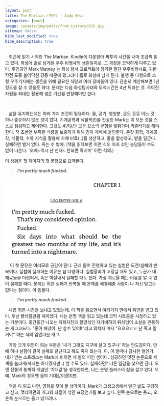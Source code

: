 ```yaml
---
layout: post
title: The Martian (마션) - Andy Weir
categories: [book]
image: /assets/img/posts/from_tistory/025.jpg
sitemap: false
hide_last_modified: true
hide_description: true
---
```





  


   최근에 읽기 시작한 The Martian. Kindle에 다운받아 짜투리 시간을 내어 조금씩 읽고 있다. 화성에 홀로 남게된 우주 비행사의 생존일지로, 그 과정을 코믹하게 다루고 있다. 주인공인 Mark Watney 는 화성 탐사 프로젝트에 참가한 말단 우주비행사로, 귀환 작전 도중 불어닥친 강풍 때문에 덩그러니 홀로 화성에 남게 된다. 불행 중 다행으로 소형 우주기지에는 생존을 위해 필요한 식량과 여러 장비들이 있다. 단순히 계산해보면 1년 정도를 살 수 있을듯 하다. 문제는 다음 화성탐사대의 도착시간은 4년 뒤라는 것. 주어진 자원을 최대한 활용해 생존 기간을 연장해야만 한다.

 

   삶을 유지하는데는 여러 가지 조건이 필요하다. 물, 공기, 영양분, 온도 등등 어느 것 하나 중요하지 않은 것이 없다. 기계공학과 식물학(!)을 전공한 Mark는 이 모든 것을 스스로 점검하고 제어한다. 그것도 4년동안 모든 요소의 균형을 맞춰가며 외줄타기를 해야한다. 책 초반엔 부족한 식량을 보충하기 위해 감자 재배에 올인한다. 온갖 화학, 기계공학, 식물학, 수학 지식을 활용해 자체 비료(..)를 생산하고, 물을 합성하고, 밭을 일군다. 실패하면 별거 없다. 죽는 수 밖에. (책을 읽다보면 이런 식의 자조 섞인 농담들이 수도 없이 나온다. '오예~역시 난 천재~ 안되면 죽지머' 이런 식의.)

  


이 상황은 첫 페이지의 첫 문장으로 요약된다.

> ***I'm pretty much fucked.***

![](/assets/img/posts/from_tistory/025_1.jpeg)
  


    이 첫 문장은 여러모로 공감이 된다. 근래 들어 진행하고 있는 실험은 도전/실패의 반복이다. 실험에 실패하는 이유는 참 다양하다. 실험장비가 고장날 때도 있고, 누군가 내 재료들을 더럽혀서, 혹은 박살내서 실패할 때도 있다. 가장 괴로울 때는 이유를 알 수 없이 실패할 때다. 문제는 이런 실패가 반복될 때 문제를 해결해줄 사람이 나 자신 말고는 없다는 점이다. 아 힘들다. 

> ***I'm pretty much fucked.***

  


   나름 힘든 시간을 보내고 있었는데, 이 책을 읽으면서 여러가지 면에서 위안을 받고 있다. 우선 빵터질만큼 재미있다. 나는 분명 책을 읽고 있는데 코믹 시트콤을 시청하고 있는 기분이다. 중간중간 나오는 자화자찬과 절망섞인 자기비하의 뒤섞임이 소설을 관통하는 개그코드다. "좋아 해냈어. 난 살수 있어!!"라고 외치자 마자 "으으으ㅠㅠ 난 죽고 말거야" 하는 식의 업앤다운 개그. 

  


   가장 크게 위안이 되는 부분은 '내가 그래도 지구에 살고 있구나' 하는 안도감이다. 만에 하나 실험이 결국 실패로 끝난다고 해도 죽지 않는다. 아, 이 얼마나 감사한 일인가. 내가 받는 스트레스는 Mark에 비하면 세 발의 피인 셈이다. 성공하면 멋진 논문으로 세계를 놀라게(까지는 아니겠지만..) 할 수도 있다. 실패하면? 다른 일감을 찾으면 된다. 오랜 전통의 통계적 개념인 '기대값'을 생각한다면, 나는 분명 플러스의 삶을 살고 있다. 오예. Mark의 경우엔 음의 기대값이겠지만.

  


   책을 다 읽고 나면, 영화를 찾아 볼 생각이다. Mark가 고생고생해서 일군 밭도 구경하고 싶고, 맷데이먼의 개그와 좌절이 섞인 표정연기를 보고 싶다. 왼쪽 눈으로는 웃고, 오른쪽 눈으로는 울고 있으려나.

  


  


  


  


  


  


  


  


  


  


  


  


  


  


  


  


